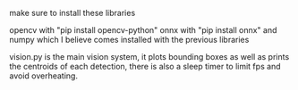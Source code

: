 make sure to install these libraries

opencv with "pip install opencv-python"
onnx with "pip install onnx"
and numpy which I believe comes installed with the previous libraries


vision.py is the main vision system, it plots bounding boxes as well as prints the centroids of each detection, there is also a sleep timer to limit fps and avoid overheating.
